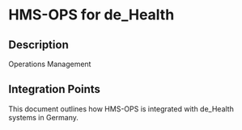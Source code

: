 # HMS-OPS for de_Health

## Description

Operations Management

## Integration Points

This document outlines how HMS-OPS is integrated with de_Health systems in Germany.
